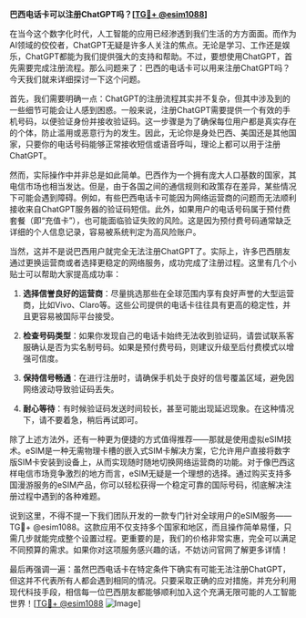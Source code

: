 **巴西电话卡可以注册ChatGPT吗？[[TG💪+ @esim1088](https://t.me/s/esim1088)]**

在当今这个数字化时代，人工智能的应用已经渗透到我们生活的方方面面。而作为AI领域的佼佼者，ChatGPT无疑是许多人关注的焦点。无论是学习、工作还是娱乐，ChatGPT都能为我们提供强大的支持和帮助。不过，要想使用ChatGPT，首先需要完成注册流程。那么问题来了：巴西的电话卡可以用来注册ChatGPT吗？今天我们就来详细探讨一下这个问题。

首先，我们需要明确一点：ChatGPT的注册流程其实并不复杂，但其中涉及到的一些细节可能会让人感到困惑。一般来说，注册ChatGPT需要提供一个有效的手机号码，以便验证身份并接收验证码。这一步骤是为了确保每位用户都是真实存在的个体，防止滥用或恶意行为的发生。因此，无论你是身处巴西、美国还是其他国家，只要你的电话号码能够正常接收短信或语音呼叫，理论上都可以用于注册ChatGPT。

然而，实际操作中并非总是如此简单。巴西作为一个拥有庞大人口基数的国家，其电信市场也相当发达。但是，由于各国之间的通信规则和政策存在差异，某些情况下可能会遇到障碍。例如，有些巴西电话卡可能因为网络运营商的问题而无法顺利接收来自ChatGPT服务器的验证码短信。此外，如果用户的电话号码属于预付费套餐（即“充值卡”），也可能面临验证失败的风险。这是因为预付费号码通常缺乏详细的个人信息记录，容易被系统判定为高风险账户。

当然，这并不是说巴西用户就完全无法注册ChatGPT了。实际上，许多巴西朋友通过更换运营商或者选择更稳定的网络服务，成功完成了注册过程。这里有几个小贴士可以帮助大家提高成功率：

1. **选择信誉良好的运营商**：尽量挑选那些在全球范围内享有良好声誉的大型运营商，比如Vivo、Claro等。这些公司提供的电话卡往往具有更高的稳定性，并且更容易被国际平台接受。

2. **检查号码类型**：如果你发现自己的电话卡始终无法收到验证码，请尝试联系客服确认是否为实名制号码。如果是预付费号码，则建议升级至后付费模式以增强可信度。

3. **保持信号畅通**：在进行注册时，请确保手机处于良好的信号覆盖区域，避免因网络波动导致验证码丢失。

4. **耐心等待**：有时候验证码发送时间较长，甚至可能出现延迟现象。在这种情况下，请不要着急，稍后再试即可。

除了上述方法外，还有一种更为便捷的方式值得推荐——那就是使用虚拟eSIM技术。eSIM是一种无需物理卡槽的嵌入式SIM卡解决方案，它允许用户直接将数字版SIM卡安装到设备上，从而实现随时随地切换网络运营商的功能。对于像巴西这样电信市场竞争激烈的地方而言，eSIM无疑是一个理想的选择。通过购买支持多国漫游服务的eSIM产品，你可以轻松获得一个稳定可靠的国际号码，彻底解决注册过程中遇到的各种难题。

说到这里，不得不提一下我们团队开发的一款专门针对全球用户的eSIM服务——TG💪+ @esim1088。这款应用不仅支持多个国家和地区，而且操作简单易懂，只需几步就能完成整个设置过程。更重要的是，我们的价格非常实惠，完全可以满足不同预算的需求。如果你对这项服务感兴趣的话，不妨访问官网了解更多详情！

最后再强调一遍：虽然巴西电话卡在特定条件下确实有可能无法注册ChatGPT，但这并不代表所有人都会遇到相同的情况。只要采取正确的应对措施，并充分利用现代科技手段，相信每一位巴西朋友都能够顺利加入这个充满无限可能的人工智能世界！[[TG💪+ @esim1088](https://t.me/s/esim1088) ![Image](https://i.postimg.cc/4NQfJmqS/Snipaste-2025-05-13-00-14-12.png)]